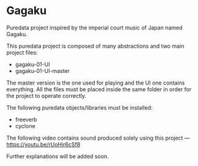 # Gagaku
Puredata project inspired by the imperial court music of Japan named Gagaku.

This puredata project is composed of many abstractions and two main project files:
<ul>
  <li> gagaku-01-UI
  <li> gagaku-01-UI-master
</ul>

The master version is the one used for playing and the UI one contains everything.
All the files must be placed inside the same folder in order for the project to operate correctly.

The following puredata objects/libraries must be installed:
<ul>
  <li> freeverb
  <li> cyclone
</ul>

The following video contains sound produced solely using this project — https://youtu.be/rUoHir6cSf8



Further explanations will be added soon.

